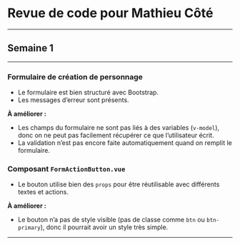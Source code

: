 # Revue de code pour Mathieu Côté
---
## Semaine 1
---
### Formulaire de création de personnage

* Le formulaire est bien structuré avec Bootstrap.
* Les messages d’erreur sont présents.

**À améliorer :**
* Les champs du formulaire ne sont pas liés à des variables (`v-model`), donc on ne peut pas facilement récupérer ce que l’utilisateur écrit.
* La validation n’est pas encore faite automatiquement quand on remplit le formulaire.

### Composant `FormActionButton.vue`

* Le bouton utilise bien des `props` pour être réutilisable avec différents textes et actions.

**À améliorer :**
* Le bouton n’a pas de style visible (pas de classe comme `btn` ou `btn-primary`), donc il pourrait avoir un style très simple.

---